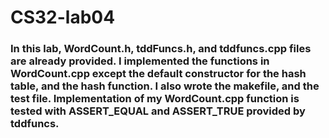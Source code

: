 # CS32-lab04
### In this lab, WordCount.h, tddFuncs.h, and tddfuncs.cpp files are already provided. I implemented the functions in WordCount.cpp except the default constructor for the hash table, and the hash function. I also wrote the makefile, and the test file. Implementation of my WordCount.cpp function is tested with ASSERT_EQUAL and ASSERT_TRUE provided by tddfuncs.
